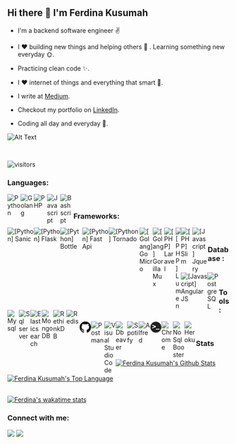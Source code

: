 ## Hi there 👋 I'm Ferdina Kusumah

- I'm a backend software engineer ✌️

- I ❤️ building new things and helping others 🤝 . Learning something new everyday 🌞.

- Practicing clean code ✨.

- I ❤️ internet of things and everything that smart 🧐.

- I write at [Medium](https://medium.com/@ferdina.kusumah).

- Checkout my portfolio on [LinkedIn](https://www.linkedin.com/in/ferdina-kusumah-599209100/).

- Coding all day and everyday 🤟.


![Alt Text](https://media.giphy.com/media/MdA16VIoXKKxNE8Stk/giphy.gif)

<br>

![visitors](https://visitor-badge.laobi.icu/badge?page_id=ferdinaKusumah)

### Languages:

<img align="left" alt="Python" width="30px" src="https://img.icons8.com/color/48/000000/python.png" />

<img align="left" alt="Golang" width="30px" src="https://img.icons8.com/color/48/000000/golang.png" />

<img align="left" alt="PHP" width="30px" src="https://img.icons8.com/officel/16/000000/php-logo.png" />

<img align="left" alt="Javascript" width="30px" src="https://img.icons8.com/color/48/000000/javascript.png" />

<img align="left" alt="Bash script" width="30px"
    src="https://camo.githubusercontent.com/5a76ab68c90df7ecccdeac83138c8f7c62c7f3a4/687474703a2f2f69636f6e732e69636f6e617263686976652e636f6d2f69636f6e732f616c65636976652f666c6174776f6b656e2f3531322f417070732d5465726d696e616c2d50632d3130342d69636f6e2e706e67" />

<br />

### Frameworks:

<img align="left" alt="[Python] Sanic" width="60px"
    src="https://repository-images.githubusercontent.com/59720190/d803ca00-616c-11e9-86e0-d26ba19c9170" />

<img align="left" alt="[Python] Flask" width="60px"
    src="https://miro.medium.com/max/480/1*MCpM5idqhNRjoWCfb_60OA.png" />

<img align="left" alt="[Python] Bottle" width="50px"
    src="https://upload.wikimedia.org/wikipedia/en/thumb/0/05/Bottle-logo.svg/1200px-Bottle-logo.svg.png" />

<img align="left" alt="[Python] Fast Api" width="60px"
    src="https://fastapi.tiangolo.com/img/logo-margin/logo-teal.png" />

<img align="left" alt="[Python] Tornado" width="70px"
    src="https://berita.teknologi.id/uploads/2019/02/top_10_python_frameworks_to_learn_in_2018_image_8.png" />

<img align="left" alt="[Golang] Go Micro" width="30px"
    src="https://img.stackshare.io/service/11482/5D0iAyHu_400x400.png" />

<img align="left" alt="[Golang] Gorilla Mux" width="26px"
    src="https://miro.medium.com/max/400/1*5QBUnkCjT_m0amIHeweqGg.png" />

<img align="left" alt="[PHP] Laravel" width="26px"
    src="https://upload.wikimedia.org/wikipedia/commons/thumb/9/9a/Laravel.svg/1200px-Laravel.svg.png" />

<img align="left" alt="[PHP] Lumen" width="12px"
    src="https://cdn.freebiesupply.com/logos/large/2x/lumen-1-logo-png-transparent.png" />

<img align="left" alt="[PHP] Slim" width="26px"
    src="https://pbs.twimg.com/profile_images/710555987032350723/GDHlxO_z.jpg" />

<img align="left" alt="[Javascript] Jquery" width="35px"
    src="https://cdn.iconscout.com/icon/free/png-512/jquery-10-1175155.png" />

<img align="left" alt="[Javascript] Angular JS" width="60px"
    src="https://www.alumagubi.co.id/wp-content/uploads/2018/08/0-aAkkhZcr4STwJK1.jpg" />

<br />

### Database :

<img align="left" alt="PostgreSQL" width="26px" src="https://img.icons8.com/color/48/000000/postgreesql.png" />

<img align="left" alt="Mysql" width="26px" src="https://cdn.iconscout.com/icon/free/png-512/mysql-19-1174939.png" />

<img align="left" alt="Sql server" width="26px" src="https://img.icons8.com/color/48/000000/microsoft-sql-server.png" />

<img align="left" alt="Elasticsearch" width="26px" src="https://img.icons8.com/color/48/000000/elasticsearch.png" />

<img align="left" alt="MongoDB" width="26px" src="https://img.icons8.com/color/48/000000/mongodb.png" />

<img align="left" alt="RethinkDB" width="30px"
    src="https://encrypted-tbn0.gstatic.com/images?q=tbn%3AANd9GcQo2zIEv12-NJkXbA03sNBYBipBdm5p6jXY2A&usqp=CAU" />

<img align="left" alt="Redis" width="30px" src="https://img.icons8.com/color/48/000000/redis.png" />

<br />

### Tools :
<img align="left" alt="GitHub" width="26px"
    src="https://raw.githubusercontent.com/github/explore/78df643247d429f6cc873026c0622819ad797942/topics/github/github.png" />

<img align="left" alt="Postman" width="30px" src="https://img.icons8.com/dusk/64/000000/postman-api.png" />

<img align="left" alt="Visual Studio Code" width="26px"
    src="https://img.icons8.com/fluent/48/000000/visual-studio-code-2019.png" />

<img align="left" alt="Dbeaver" width="26px" src="https://img.icons8.com/dusk/64/000000/dbeaver.png" />

<img align="left" alt="Spotify" width="26px" src="https://img.icons8.com/cute-clipart/64/000000/spotify.png" />

<img align="left" alt="Alfred" width="26px" src="https://www.alfredapp.com/media/logo4.png" />

<img align="left" alt="Terminal" width="26px"
    src="https://raw.githubusercontent.com/github/explore/80688e429a7d4ef2fca1e82350fe8e3517d3494d/topics/terminal/terminal.png" />

<img align="left" alt="Chrome" width="26px" src="https://img.icons8.com/doodle/48/000000/chrome.png" />

<img align="left" alt="NoSqlBooster" width="26px"
    src="https://pbs.twimg.com/profile_images/678820444535853056/yrgjmpyU_400x400.png" />

<img align="left" alt="Heroku" width="26px"
    src="https://raw.githubusercontent.com/sank2000/Tech-stuffs/master/PNG/heroku.png" />

<br />

### Stats

<a href="#stats" align="center">
    <img align="center" alt="Ferdina Kusumah's Github Stats" src="https://github-readme-stats.vercel.app/api?username=ferdinaKusumah&count_private=true&show_icons=true&include_all_commits=true&show_owner=true"/>
</a>

</br>
</br>
<a href="#stats" align="center">
    <img align="center" alt="Ferdina Kusumah's Top Language" src="https://gh-readme-stats.krish-the-dev.vercel.app/api/top-langs/?username=ferdinaKusumah" />
</a>

</br>
</br>

[![Ferdina's wakatime stats](https://github-readme-stats.vercel.app/api/wakatime?username=ferdina_kusumah)](https://github.com/anuraghazra/github-readme-stats)

### Connect with me:

[<img src="https://img.shields.io/badge/linkedin-%230077B5.svg?&style=for-the-badge&logo=linkedin&logoColor=white"
    target="_blank" />][linkedin]
[<img src="https://img.shields.io/badge/gmail-%23E4405F.svg?&style=for-the-badge&logo=gmail&logoColor=white"
    target="_blank">][gmail]


[linkedin]: https://www.linkedin.com/in/ferdina-kusumah-599209100/
[gmail]: ferdina.kusumah@gmail.com

